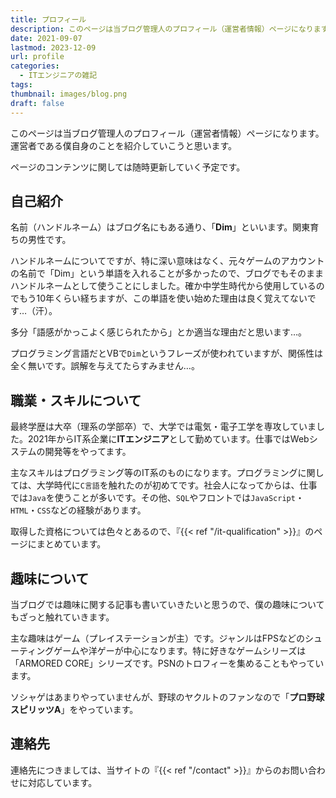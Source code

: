 ```yaml
---
title: プロフィール
description: このページは当ブログ管理人のプロフィール（運営者情報）ページになります。運営者である僕自身のことを紹介していこうと思います。
date: 2021-09-07
lastmod: 2023-12-09
url: profile
categories:
  - ITエンジニアの雑記
tags: 
thumbnail: images/blog.png
draft: false
---
```


このページは当ブログ管理人のプロフィール（運営者情報）ページになります。運営者である僕自身のことを紹介していこうと思います。

ページのコンテンツに関しては随時更新していく予定です。

## 自己紹介

名前（ハンドルネーム）はブログ名にもある通り、「**Dim**」といいます。関東育ちの男性です。

ハンドルネームについてですが、特に深い意味はなく、元々ゲームのアカウントの名前で「Dim」という単語を入れることが多かったので、ブログでもそのままハンドルネームとして使うことにしました。確か中学生時代から使用しているのでもう10年くらい経ちますが、この単語を使い始めた理由は良く覚えてないです…（汗）。

多分「語感がかっこよく感じられたから」とか適当な理由だと思います…。

プログラミング言語だとVBで`Dim`というフレーズが使われていますが、関係性は全く無いです。誤解を与えてたらすみません…。

## 職業・スキルについて

最終学歴は大卒（理系の学部卒）で、大学では電気・電子工学を専攻していました。2021年からIT系企業に**ITエンジニア**として勤めています。仕事ではWebシステムの開発等をやってます。

主なスキルはプログラミング等のIT系のものになります。プログラミングに関しては、大学時代に`C言語`を触れたのが初めてです。社会人になってからは、仕事では`Java`を使うことが多いです。その他、`SQL`やフロントでは`JavaScript`・`HTML`・`CSS`などの経験があります。

取得した資格については色々とあるので、『{{< ref "/it-qualification" >}}』のページにまとめています。

## 趣味について

当ブログでは趣味に関する記事も書いていきたいと思うので、僕の趣味についてもざっと触れていきます。

主な趣味はゲーム（プレイステーションが主）です。ジャンルはFPSなどのシューティングゲームや洋ゲーが中心になります。特に好きなゲームシリーズは「ARMORED CORE」シリーズです。PSNのトロフィーを集めることもやっています。

ソシャゲはあまりやっていませんが、野球のヤクルトのファンなので「**プロ野球スピリッツA**」をやっています。

## 連絡先

連絡先につきましては、当サイトの『{{< ref "/contact" >}}』からのお問い合わせに対応しています。